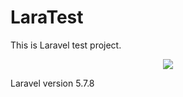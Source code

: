 # LaraTest

This is Laravel test project.

<p align="center"><img src="https://laravel.com/assets/img/components/logo-laravel.svg"></p>

Laravel version 5.7.8 
